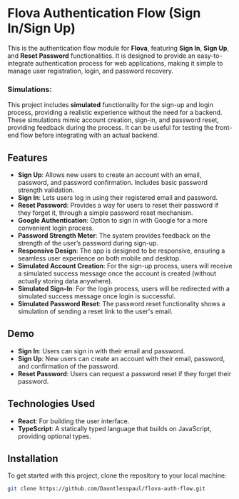 # Flova Authentication Flow (Sign In/Sign Up)

This is the authentication flow module for **Flova**, featuring **Sign In**, **Sign Up**, and **Reset Password** functionalities. It is designed to provide an easy-to-integrate authentication process for web applications, making it simple to manage user registration, login, and password recovery.

### Simulations:

This project includes **simulated** functionality for the sign-up and login process, providing a realistic experience without the need for a backend. These simulations mimic account creation, sign-in, and password reset, providing feedback during the process. It can be useful for testing the front-end flow before integrating with an actual backend.

## Features

- **Sign Up**: Allows new users to create an account with an email, password, and password confirmation. Includes basic password strength validation.
- **Sign In**: Lets users log in using their registered email and password.
- **Reset Password**: Provides a way for users to reset their password if they forget it, through a simple password reset mechanism.
- **Google Authentication**: Option to sign in with Google for a more convenient login process.
- **Password Strength Meter**: The system provides feedback on the strength of the user’s password during sign-up.
- **Responsive Design**: The app is designed to be responsive, ensuring a seamless user experience on both mobile and desktop.
- **Simulated Account Creation**: For the sign-up process, users will receive a simulated success message once the account is created (without actually storing data anywhere).
- **Simulated Sign-In**: For the login process, users will be redirected with a simulated success message once login is successful.
- **Simulated Password Reset**: The password reset functionality shows a simulation of sending a reset link to the user's email.

## Demo

- **Sign In**: Users can sign in with their email and password.
- **Sign Up**: New users can create an account with their email, password, and confirmation of the password.
- **Reset Password**: Users can request a password reset if they forget their password.

## Technologies Used

- **React**: For building the user interface.
- **TypeScript**: A statically typed language that builds on JavaScript, providing optional types.

## Installation

To get started with this project, clone the repository to your local machine:

```bash
git clone https://github.com/Dauntlesspaul/flova-auth-flow.git
```
